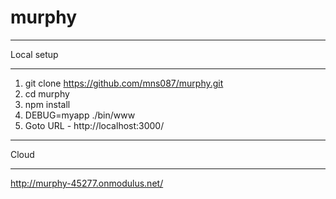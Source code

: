 # murphy
***
Local setup
***
1. git clone https://github.com/mns087/murphy.git
2. cd murphy
3. npm install
4. DEBUG=myapp ./bin/www
5. Goto URL - http://localhost:3000/

***
Cloud
***
http://murphy-45277.onmodulus.net/